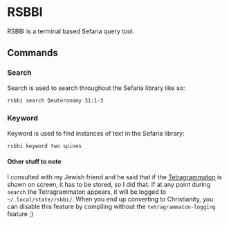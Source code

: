 # RSBBI

RSBBI is a terminal based Sefaria query tool.

## Commands
### Search
Search is used to search throughout the Sefaria library like so:
```bash
rsbbi search Deuteronomy 31:1-3
```

### Keyword
Keyword is used to find instances of text in the Sefaria library:
```bash
rsbbi keyword two spines
```

#### Other stuff to note
I consulted with my Jewish friend and he said that if the [Tetragrammaton](https://en.wikipedia.org/wiki/Tetragrammaton) is shown on screen, it has to be stored, so I did that. If at any point during `search` the Tetragrammaton appears, it will be logged to `~/.local/state/rsbbi/`. When you end up converting to Christianity, you can disable this feature by compiling without the `tetragrammaton-logging` feature ;)
